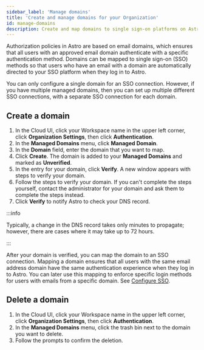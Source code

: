 ```yaml
---
sidebar_label: 'Manage domains'
title: 'Create and manage domains for your Organization'
id: manage-domains
description: Create and map domains to single sign-on platforms on Astro.
---
```


Authorization policies in Astro are based on email domains, which ensures that all users with an approved email domain authenticate with a specific authentication method. Domains can be mapped to single sign-on (SSO) methods so that users who have an email with a domain are automatically directed to your SSO platform when they log in to Astro.

You can only configure a single domain for an SSO connection. However, if you have multiple managed domains, then you can set up multiple different SSO connections, with a separate SSO connection for each domain. 

## Create a domain

1. In the Cloud UI, click your Workspace name in the upper left corner, click **Organization Settings**, then click **Authentication**.
2. In the **Managed Domains** menu, click **Managed Domain**.
3. In the **Domain** field, enter the domain that you want to map.
4. Click **Create**. The domain is added to your **Managed Domains** and marked as **Unverified**.
5. In the entry for your domain, click **Verify**. A new window appears with steps to verify your domain.
6. Follow the steps to verify your domain. If you can't complete the steps yourself, contact the administrator for your domain and ask them to complete the steps instead.
7. Click **Verify** to notify Astro to check your DNS record.

:::info

Typically, a change in the DNS record takes only minutes to propagate; however, there are cases where it may take up to 72 hours.

:::

After your domain is verified, you can map the domain to an SSO connection. Mapping a domain ensures that all users with the same email address domain have the same authentication experience when they log in to Astro. You can later use this mapping to enforce specific login methods for users with emails from a specific domain. See [Configure SSO](configure-idp.md#configure-your-sso-identity-provider).

## Delete a domain

1. In the Cloud UI, click your Workspace name in the upper left corner, click **Organization Settings**, then click **Authentication**.
2. In the **Managed Domains** menu, click the trash bin next to the domain you want to delete. 
3. Follow the prompts to confirm the deletion.

